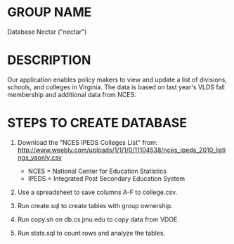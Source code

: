 # GROUP NAME

Database Nectar ("nectar")


# DESCRIPTION

Our application enables policy makers to view and update a list of divisions,
schools, and colleges in Virginia. The data is based on last year's VLDS fall
membership and additional data from NCES.


# STEPS TO CREATE DATABASE

1. Download the "NCES IPEDS Colleges List" from:
http://www.weebly.com/uploads/1/1/1/0/11104538/nces_ipeds_2010_listings_vaonly.csv

   * NCES = National Center for Education Statistics
   * IPEDS = Integrated Post Secondary Education System

2. Use a spreadsheet to save columns A-F to college.csv.

3. Run create.sql to create tables with group ownership.

4. Run copy.sh on db.cs.jmu.edu to copy data from VDOE.

5. Run stats.sql to count rows and analyze the tables.
